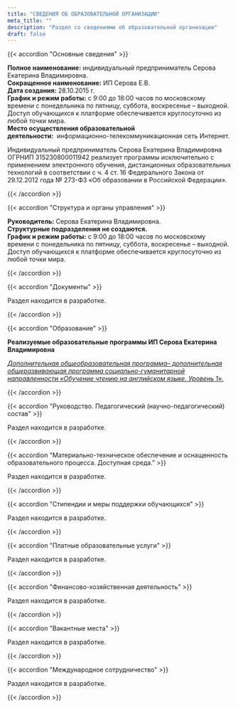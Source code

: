 ```yaml
---
title: "СВЕДЕНИЯ ОБ ОБРАЗОВАТЕЛЬНОЙ ОРГАНИЗАЦИИ"
meta_title: ""
description: "Раздел со сведениями об образовательной организации"
draft: false
---
```


{{< accordion "Основные сведения" >}}

**Полное наименование:** индивидуальный предприниматель Серова Екатерина Владимировна.  
**Сокращенное наименование:** ИП Серова Е.В.  
**Дата создания:** 28.10.2015 г.  
**График и режим работы:** с 9:00 до 18:00 часов по московскому времени с понедельника по пятницу, суббота, воскресенье – выходной. Доступ обучающихся к платформе обеспечивается круглосуточно из любой точки мира.  
**Место осуществления образовательной деятельности:**  информационно-телекоммуникационная сеть Интернет.

Индивидуальный предприниматель Серова Екатерина Владимировна ОГРНИП 315230800011942 реализует программы исключительно с применением электронного обучения, дистанционных образовательных технологий в соответствии с ч. 4 ст. 16 Федерального Закона от 29.12.2012 года № 273-ФЗ «Об образовании в Российской Федерации».

{{< /accordion >}}

{{< accordion "Структура и органы управления" >}}

**Руководитель:** Серова Екатерина Владимировна.  
**Структурные подразделения не создаются.**  
**График и режим работы:** с 9:00 до 18:00 часов по московскому времени с понедельника по пятницу, суббота, воскресенье – выходной. Доступ обучающихся к платформе обеспечивается круглосуточно из любой точки мира.

{{< /accordion >}}

{{< accordion "Документы" >}}

Раздел находится в разработке. 

{{< /accordion >}}

{{< accordion "Образование" >}}

**Реализуемые образовательные программы ИП Серова Екатерина Владимировна**

[_Дополнительная общеобразовательная программа– дополнительная общеразвивающая программа социально-гуманитарной направленности «Обучение чтению на английском языке. Уровень 1»._](/programma)

{{< /accordion >}}

{{< accordion "Руководство. Педагогический (научно-педагогический) состав" >}}

Раздел находится в разработке. 

{{< /accordion >}}

{{< accordion "Материально-техническое обеспечение и оснащенность образовательного процесса. Доступная среда." >}}

Раздел находится в разработке. 

{{< /accordion >}}

{{< accordion "Стипендии и меры поддержки обучающихся" >}}

Раздел находится в разработке. 

{{< /accordion >}}

{{< accordion "Платные образовательные услуги" >}}

Раздел находится в разработке. 

{{< /accordion >}}

{{< accordion "Финансово-хозяйственная деятельность" >}}

Раздел находится в разработке. 

{{< /accordion >}}

{{< accordion "Вакантные места" >}}

Раздел находится в разработке. 

{{< /accordion >}}

{{< accordion "Международное сотрудничество" >}}

Раздел находится в разработке. 

{{< /accordion >}}
